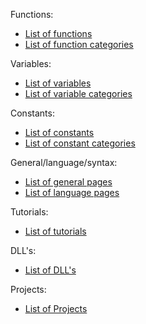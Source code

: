 Functions:

-   [List of functions](functions "wikilink")
-   [List of function categories](functioncategories "wikilink")

Variables:

-   [List of variables](variables "wikilink")
-   [List of variable categories](variablecategories "wikilink")

Constants:

-   [List of constants](constants "wikilink")
-   [List of constant categories](constantcategories "wikilink")

General/language/syntax:

-   [List of general pages](general "wikilink")
-   [List of language pages](language "wikilink")

Tutorials:

-   [List of tutorials](tutorials "wikilink")

DLL's:

-   [List of DLL's](DLLs "wikilink")

Projects:

-   [List of Projects](projects "wikilink")

